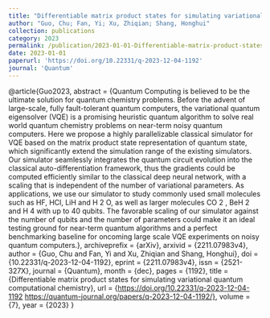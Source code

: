 ```yaml
---
title: "Differentiable matrix product states for simulating variational quantum computational chemistry"
author: "Guo, Chu; Fan, Yi; Xu, Zhiqian; Shang, Honghui"
collection: publications
category: 2023
permalink: /publication/2023-01-01-Differentiable-matrix-product-states-for-simulating-variational-quantum-computational-chemistry
date: 2023-01-01
paperurl: 'https://doi.org/10.22331/q-2023-12-04-1192'
journal: 'Quantum'
---
```

@article{Guo2023,
 abstract = {Quantum Computing is believed to be the ultimate solution for quantum chemistry problems. Before the advent of large-scale, fully fault-tolerant quantum computers, the variational quantum eigensolver (VQE) is a promising heuristic quantum algorithm to solve real world quantum chemistry problems on near-term noisy quantum computers. Here we propose a highly parallelizable classical simulator for VQE based on the matrix product state representation of quantum state, which significantly extend the simulation range of the existing simulators. Our simulator seamlessly integrates the quantum circuit evolution into the classical auto-differentiation framework, thus the gradients could be computed efficiently similar to the classical deep neural network, with a scaling that is independent of the number of variational parameters. As applications, we use our simulator to study commonly used small molecules such as HF, HCl, LiH and H 2 O, as well as larger molecules CO 2 , BeH 2 and H 4 with up to 40 qubits. The favorable scaling of our simulator against the number of qubits and the number of parameters could make it an ideal testing ground for near-term quantum algorithms and a perfect benchmarking baseline for oncoming large scale VQE experiments on noisy quantum computers.},
 archiveprefix = {arXiv},
 arxivid = {2211.07983v4},
 author = {Guo, Chu and Fan, Yi and Xu, Zhiqian and Shang, Honghui},
 doi = {10.22331/q-2023-12-04-1192},
 eprint = {2211.07983v4},
 issn = {2521-327X},
 journal = {Quantum},
 month = {dec},
 pages = {1192},
 title = {Differentiable matrix product states for simulating variational quantum computational chemistry},
 url = {https://doi.org/10.22331/q-2023-12-04-1192 https://quantum-journal.org/papers/q-2023-12-04-1192/},
 volume = {7},
 year = {2023}
}
